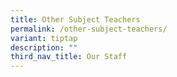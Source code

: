 ```yaml
---
title: Other Subject Teachers
permalink: /other-subject-teachers/
variant: tiptap
description: ""
third_nav_title: Our Staff
---
```

